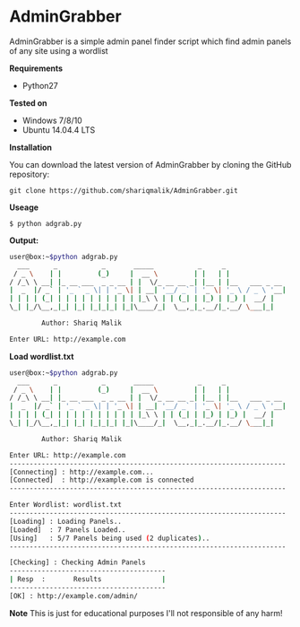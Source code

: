 # AdminGrabber
AdminGrabber is a simple admin panel finder script which find admin panels of any site using a wordlist

**Requirements**
- Python27

**Tested on**
- Windows 7/8/10 
- Ubuntu 14.04.4 LTS

**Installation**

You can download the latest version of AdminGrabber by cloning the GitHub repository:

`git clone https://github.com/shariqmalik/AdminGrabber.git`

**Useage**

`$ python adgrab.py`

**Output:**

```bash
user@box:~$python adgrab.py
  ___      _           _       _____           _     _
 / _ \    | |         (_)     |  __ \         | |   | |
/ /_\ \ __| |_ __ ___  _ _ __ | |  \/_ __ __ _| |__ | |__   ___ _ __
|  _  |/ _` | '_ ` _ \| | '_ \| | __| '__/ _` | '_ \| '_ \ / _ \ '__|
| | | | (_| | | | | | | | | | | |_\ \ | | (_| | |_) | |_) |  __/ |
\_| |_/\__,_|_| |_| |_|_|_| |_|\____/_|  \__,_|_.__/|_.__/ \___|_|

        Author: Shariq Malik

Enter URL: http://example.com
```

**Load wordlist.txt**

```bash
user@box:~$python adgrab.py
  ___      _           _       _____           _     _
 / _ \    | |         (_)     |  __ \         | |   | |
/ /_\ \ __| |_ __ ___  _ _ __ | |  \/_ __ __ _| |__ | |__   ___ _ __
|  _  |/ _` | '_ ` _ \| | '_ \| | __| '__/ _` | '_ \| '_ \ / _ \ '__|
| | | | (_| | | | | | | | | | | |_\ \ | | (_| | |_) | |_) |  __/ |
\_| |_/\__,_|_| |_| |_|_|_| |_|\____/_|  \__,_|_.__/|_.__/ \___|_|

        Author: Shariq Malik

Enter URL: http://example.com
---------------------------------------------------------------------
[Connecting] : http://example.com...
[Connected]  : http://example.com is connected
---------------------------------------------------------------------

Enter Wordlist: wordlist.txt
---------------------------------------------------------------------
[Loading] : Loading Panels..
[Loaded]  : 7 Panels Loaded..
[Using]   : 5/7 Panels being used (2 duplicates)..
---------------------------------------------------------------------

[Checking] : Checking Admin Panels
---------------------------------------
| Resp  :       Results               |
---------------------------------------
[OK] : http://example.com/admin/

```

**Note**
This is just for educational purposes I'll not responsible of any harm!
